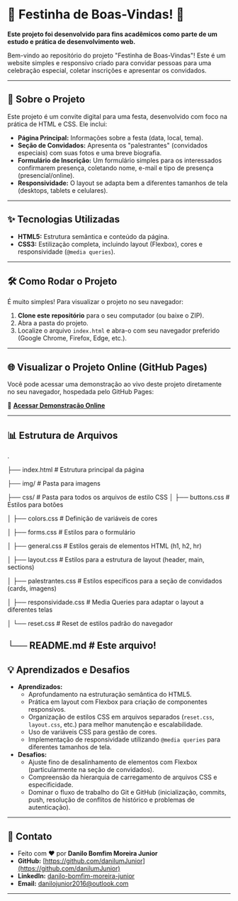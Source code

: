 # 🥳 Festinha de Boas-Vindas! 🥳

**Este projeto foi desenvolvido para fins acadêmicos como parte de um estudo e prática de desenvolvimento web.**

Bem-vindo ao repositório do projeto "Festinha de Boas-Vindas"! Este é um website simples e responsivo criado para convidar pessoas para uma celebração especial, coletar inscrições e apresentar os convidados.

---

## 🚀 Sobre o Projeto

Este projeto é um convite digital para uma festa, desenvolvido com foco na prática de HTML e CSS. Ele inclui:

* **Página Principal:** Informações sobre a festa (data, local, tema).
* **Seção de Convidados:** Apresenta os "palestrantes" (convidados especiais) com suas fotos e uma breve biografia.
* **Formulário de Inscrição:** Um formulário simples para os interessados confirmarem presença, coletando nome, e-mail e tipo de presença (presencial/online).
* **Responsividade:** O layout se adapta bem a diferentes tamanhos de tela (desktops, tablets e celulares).

---

## ✨ Tecnologias Utilizadas

* **HTML5:** Estrutura semântica e conteúdo da página.
* **CSS3:** Estilização completa, incluindo layout (Flexbox), cores e responsividade (`@media queries`).

---

## 🛠️ Como Rodar o Projeto

É muito simples! Para visualizar o projeto no seu navegador:

1.  **Clone este repositório** para o seu computador (ou baixe o ZIP).
2.  Abra a pasta do projeto.
3.  Localize o arquivo `index.html` e abra-o com seu navegador preferido (Google Chrome, Firefox, Edge, etc.).

---

## 🌐 Visualizar o Projeto Online (GitHub Pages)

Você pode acessar uma demonstração ao vivo deste projeto diretamente no seu navegador, hospedada pelo GitHub Pages:

🔗 **[Acessar Demonstração Online](https://danilumjunior.github.io/Formulario/)**

---

## 📊 Estrutura de Arquivos

.

├── index.html                  # Estrutura principal da página

├── img/                        # Pasta para imagens

├── css/                        # Pasta para todos os arquivos de estilo CSS
│   ├── buttons.css             # Estilos para botões

│   ├── colors.css              # Definição de variáveis de cores

│   ├── forms.css               # Estilos para o formulário

│   ├── general.css             # Estilos gerais de elementos HTML (h1, h2, hr)

│   ├── layout.css              # Estilos para a estrutura de layout (header, main, sections)

│   ├── palestrantes.css        # Estilos específicos para a seção de convidados (cards, imagens)

│   ├── responsividade.css      # Media Queries para adaptar o layout a diferentes telas

│   └── reset.css               # Reset de estilos padrão do navegador

└── README.md                   # Este arquivo!
---

## 💡 Aprendizados e Desafios

* **Aprendizados:**
    * Aprofundamento na estruturação semântica do HTML5.
    * Prática em layout com Flexbox para criação de componentes responsivos.
    * Organização de estilos CSS em arquivos separados (`reset.css`, `layout.css`, etc.) para melhor manutenção e escalabilidade.
    * Uso de variáveis CSS para gestão de cores.
    * Implementação de responsividade utilizando `@media queries` para diferentes tamanhos de tela.
* **Desafios:**
    * Ajuste fino de desalinhamento de elementos com Flexbox (particularmente na seção de convidados).
    * Compreensão da hierarquia de carregamento de arquivos CSS e especificidade.
    * Dominar o fluxo de trabalho do Git e GitHub (inicialização, commits, push, resolução de conflitos de histórico e problemas de autenticação).

---

## 🤝 Contato

* Feito com ❤️ por **Danilo Bomfim Moreira Junior**
* **GitHub:** [https://github.com/danilumJunior](https://github.com/danilumJunior)
* **LinkedIn:** [danilo-bomfim-moreira-junior](https://www.linkedin.com/in/danilo-bomfim-moreira-junior-b92b9b263/)
* **Email:** [danilojunior2016@outlook.com](mailto:danilojunior2016@outlook.com)

---